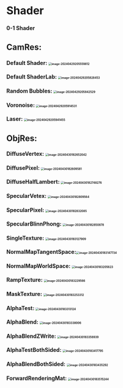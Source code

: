 # Shader
#### 0-1 Shader



## CamRes:

#### Default Shader:					<img src="./Pictures/image-20240429205559812.png" alt="image-20240429205559812" style="zoom: 50%;" /> 

#### Default ShaderLab:			 <img src="./Pictures/image-20240429205828453.png" alt="image-20240429205828453" style="zoom: 50%;" />

#### Random Bubbles:				<img src="./Pictures/image-20240429205842529.png" alt="image-20240429205842529" style="zoom: 50%;" /> 

#### Voronoise: 							<img src="./Pictures/image-20240429205914531.png" alt="image-20240429205914531" style="zoom: 50%;" /> 

#### Laser:									  <img src="./Pictures/image-20240429205941455.png" alt="image-20240429205941455" style="zoom: 50%;" />



## ObjRes:

#### DiffuseVertex:					    <img src="./Pictures/image-20240430182652042.png" alt="image-20240430182652042" style="zoom:50%;" />

#### DiffusePixel:						   <img src="./Pictures/image-20240430182609581.png" alt="image-20240430182609581" style="zoom:50%;" />

#### DiffuseHalfLambert:		    <img src="./Pictures/image-20240430182748276.png" alt="image-20240430182748276" style="zoom:50%;" />

#### SpecularVetex:				  	<img src="./Pictures/image-20240430182809564.png" alt="image-20240430182809564" style="zoom:50%;" />

#### SpecularPixel:					    <img src="./Pictures/image-20240430182832085.png" alt="image-20240430182832085" style="zoom:50%;" />

#### SpecularBlinnPhong:		   <img src="./Pictures/image-20240430182850878.png" alt="image-20240430182850878" style="zoom:50%;" />

#### SingleTexture:					   <img src="./Pictures/image-20240430183127909.png" alt="image-20240430183127909" style="zoom:50%;" />

#### NormalMapTangentSpace:<img src="./Pictures/image-20240430183147734.png" alt="image-20240430183147734" style="zoom:50%;" />

#### NormalMapWorldSpace:	<img src="./Pictures/image-20240430183205623.png" alt="image-20240430183205623" style="zoom:50%;" />

#### RampTexture:						<img src="./Pictures/image-20240430183229566.png" alt="image-20240430183229566" style="zoom:50%;" />

#### MaskTexture:						 <img src="./Pictures/image-20240430183253312.png" alt="image-20240430183253312" style="zoom:50%;" />

#### AlphaTest:							   <img src="./Pictures/image-20240430183313124.png" alt="image-20240430183313124" style="zoom:50%;" />

#### AlphaBlend:							<img src="./Pictures/image-20240430183338006.png" alt="image-20240430183338006" style="zoom:50%;" />

#### AlphaBlendZWrite:			   <img src="./Pictures/image-20240430183356939.png" alt="image-20240430183356939" style="zoom:50%;" />

#### AlphaTestBothSided:		   <img src="./Pictures/image-20240430183417795.png" alt="image-20240430183417795" style="zoom:50%;" />

#### AlphaBlendBothSided:		<img src="./Pictures/image-20240430183435292.png" alt="image-20240430183435292" style="zoom:50%;" />

#### ForwardRenderingMat:	   <img src="./Pictures/image-20240430183515244.png" alt="image-20240430183515244" style="zoom:50%;" />
